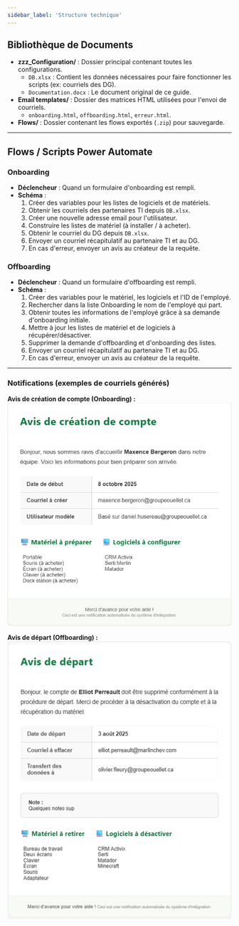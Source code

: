 ```yaml
---
sidebar_label: 'Structure technique'
---
```


## Bibliothèque de Documents

* **zzz_Configuration/** : Dossier principal contenant toutes les configurations.
    * `DB.xlsx` : Contient les données nécessaires pour faire fonctionner les scripts (ex: courriels des DG).
    * `Documentation.docx` : Le document original de ce guide.
* **Email templates/** : Dossier des matrices HTML utilisées pour l'envoi de courriels.
    * `onboarding.html`, `offboarding.html`, `erreur.html`.
* **Flows/** : Dossier contenant les flows exportés (`.zip`) pour sauvegarde.

---

## Flows / Scripts Power Automate

### Onboarding

* **Déclencheur** : Quand un formulaire d'onboarding est rempli.
* **Schéma** :
    1. Créer des variables pour les listes de logiciels et de matériels.
    2. Obtenir les courriels des partenaires TI depuis `DB.xlsx`.
    3. Créer une nouvelle adresse email pour l'utilisateur.
    4. Construire les listes de matériel (à installer / à acheter).
    5. Obtenir le courriel du DG depuis `DB.xlsx`.
    6. Envoyer un courriel récapitulatif au partenaire TI et au DG.
    7. En cas d'erreur, envoyer un avis au créateur de la requête.

### Offboarding

* **Déclencheur** : Quand un formulaire d'offboarding est rempli.
* **Schéma** :
    1. Créer des variables pour le matériel, les logiciels et l'ID de l'employé.
    2. Rechercher dans la liste Onboarding le nom de l'employé qui part.
    3. Obtenir toutes les informations de l'employé grâce à sa demande d'onboarding initiale.
    4. Mettre à jour les listes de matériel et de logiciels à récupérer/désactiver.
    5. Supprimer la demande d'offboarding et d'onboarding des listes.
    6. Envoyer un courriel récapitulatif au partenaire TI et au DG.
    7. En cas d'erreur, envoyer un avis au créateur de la requête.

---

### Notifications (exemples de courriels générés)

**Avis de création de compte (Onboarding) :**
![Exemple d'email d'onboarding](/img/email-onboarding.png)

**Avis de départ (Offboarding) :**
![Exemple d'email d'offboarding](/img/email-offboarding.png) 